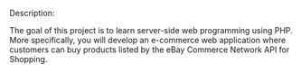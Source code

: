 Description:

The goal of this project is to learn server-side web programming using PHP. More specifically, you will develop an e-commerce web application where customers can buy products listed by the eBay Commerce Network API for Shopping.
